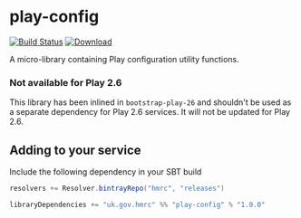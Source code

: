 play-config
===========

[![Build Status](https://travis-ci.org/hmrc/play-config.svg)](https://travis-ci.org/hmrc/play-config) [ ![Download](https://api.bintray.com/packages/hmrc/releases/play-config/images/download.svg) ](https://bintray.com/hmrc/releases/play-config/_latestVersion)

A micro-library containing Play configuration utility functions.

### Not available for Play 2.6
This library has been inlined in `bootstrap-play-26` and shouldn't be used as a separate dependency for Play 2.6 services. It will not be updated for Play 2.6.

## Adding to your service

Include the following dependency in your SBT build

```scala
resolvers += Resolver.bintrayRepo("hmrc", "releases")

libraryDependencies += "uk.gov.hmrc" %% "play-config" % "1.0.0"
```

